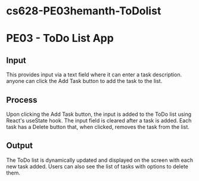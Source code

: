# cs628-PE03hemanth-ToDolist
# PE03 - ToDo List App

## Input
This provides input via a text field where it can enter a task description. anyone can click the Add Task button to add the task to the list.

## Process
Upon clicking the Add Task button, the input is added to the ToDo list using React's useState hook. The input field is cleared after a task is added. Each task has a Delete button that, when clicked, removes the task from the list.

## Output
The ToDo list is dynamically updated and displayed on the screen with each new task added. Users can also see the list of tasks with options to delete them.

